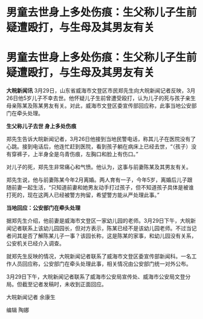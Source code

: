 # 男童去世身上多处伤痕：生父称儿子生前疑遭殴打，与生母及其男友有关

# 男童去世身上多处伤痕：生父称儿子生前疑遭殴打，与生母及其男友有关

**大皖新闻讯**
3月29日，山东省威海市文登区市民郑先生向大皖新闻记者反映，3月26日他5岁儿子不幸去世。他怀疑儿子生前曾遭受殴打，认为儿子的死与孩子亲生母亲陈某及陈某男友有关。对此，威海市文登区委宣传部回应称，此事当地公安部门在牵头处理。

**生父称儿子去世 身上多处伤痕**

郑先生告诉大皖新闻记者，3月26日他接到当地民警电话，称其儿子在医院没有了心跳。接到电话后，他连忙赶到医院，看到孩子躺在病床上已经去世，“（孩子）没有穿裤子，上半身全是乌青伤痕，左胸口和脸上有伤口。”

对儿子的死，郑先生非常痛心和气愤。他认为，这事与前妻陈某及其男友有关。

郑先生说，他与前妻陈某今年2月离婚。两人育有一子，今年5岁，离婚后儿子跟随前妻一起生活，“只知道前妻和她男友动手打过孩子，但不知道孩子具体是被谁打死的，现在这两人已经被警方拘留，希望警方能从严处理此事。”

**当地回应：公安部门在牵头处理**

据郑先生介绍，他前妻是威海市文登区一家幼儿园的老师。3月29日下午，大皖新闻记者联系上该幼儿园园长，但对方表示，陈某已经不是该幼儿园老师。不过当记者问其是否了解陈某儿子一事？该园长称，这是陈某的家事，和幼儿园没有关系，公安机关已经介入调查。

就郑先生反映的情况，大皖新闻记者联系了威海市文登区委宣传部新闻科。一名工作人员回应称，公安部门在牵头处理此事，相关情况由公安部门统一对外公布。

3月29日下午，大皖新闻记者联系了威海市公安局宣传处、威海市公安局文登分局。但截至记者发稿时，未收到正面回应。

大皖新闻记者 余康生

编辑 陶娜

